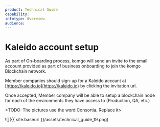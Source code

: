 ```yaml
---
product: Technical Guide
capability:
infotype: Overview
audience:
---
```


# Kaleido account setup

As part of On-boarding process, komgo will send an invite to the email account provided as part of business onboarding to join the komgo Blockchain network. 

Member companies should sign-up for a Kaleido account at [https://kaleido.io](https://kaleido.io) by clicking the invitation url.

Once accepted, Member company will be able to setup a blockchain node for each of the environments they have access to \(Production, QA, etc.\)

<TODO: The pictures use the word Consortia. Replace it>

![]({{ site.baseurl }}/assets/technical_guide_19.png)